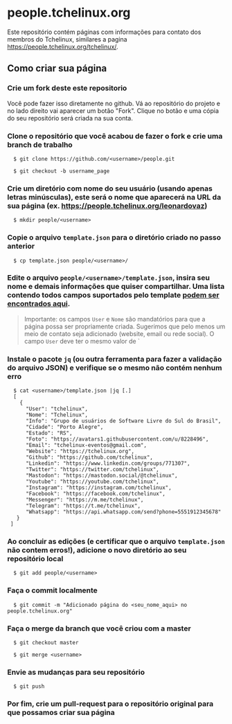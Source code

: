 people.tchelinux.org
====================

Este repositório contém páginas com informações para contato dos membros do Tchelinux, similares a pagina https://people.tchelinux.org/tchelinux/.

## Como criar sua página

### Crie um fork deste este repositorio

Você pode fazer isso diretamente no github. Vá ao repositório do projeto e no lado direito vai aparecer um botão "Fork". Clique no botão e uma cópia do seu repositório será criada na sua conta.

### Clone o repositório que você acabou de fazer o fork e crie uma branch de trabalho

```
  $ git clone https://github.com/<username>/people.git

  $ git checkout -b username_page
``` 

### Crie um diretório com nome do seu usuário (usando apenas letras minúsculas), este será o nome que aparecerá na URL da sua página (ex. https://people.tchelinux.org/leonardovaz)

``` 
  $ mkdir people/<username>
``` 

### Copie o arquivo `template.json` para o diretório criado no passo anterior

```
  $ cp template.json people/<username>/
```

### Edite o arquivo `people/<username>/template.json`, insira seu nome e demais informações que quiser compartilhar. Uma lista contendo todos campos suportados pelo template [podem ser encontrados aqui](TEMPLATE.md).

> Importante: os campos `User` e `Nome` são mandatórios para que a página possa ser propriamente criada. Sugerimos que pelo menos um meio de contato seja adicionado (website, email ou rede social). O campo `User` deve ter o mesmo valor de `<username> 

### Instale o pacote `jq` (ou outra ferramenta para fazer a validação do arquivo JSON) e verifique se o mesmo não contém nenhum erro

```
  $ cat <username>/template.json |jq [.]
  [
    {
      "User": "tchelinux",
      "Nome": "Tchelinux",
      "Info": "Grupo de usuários de Software Livre do Sul do Brasil",
      "Cidade": "Porto Alegre",
      "Estado": "RS",
      "Foto": "https://avatars1.githubusercontent.com/u/8228496",
      "Email": "tchelinux-eventos@gmail.com",
      "Website": "https://tchelinux.org",
      "Github": "https://github.com/tchelinux",
      "Linkedin": "https://www.linkedin.com/groups/771307",
      "Twitter": "https://twitter.com/tchelinux",
      "Mastodon": "https://mastodon.social/@tchelinux",
      "Youtube": "https://youtube.com/tchelinux",
      "Instagram": "https://instagram.com/tchelinux",
      "Facebook": "https://facebook.com/tchelinux",
      "Messenger": "https://m.me/tchelinux",
      "Telegram": "https://t.me/tchelinux",
      "Whatsapp": "https://api.whatsapp.com/send?phone=5551912345678"
   }
 ]

```
### Ao concluir as edições (e certificar que o arquivo `template.json` não contem erros!), adicione o novo diretório <username> ao seu repositório local

```
  $ git add people/<username>
```

### Faça o commit localmente

``` 
  $ git commit -m "Adicionado página do <seu_nome_aqui> no people.tchelinux.org"
``` 

### Faça o merge da branch que você criou com a master

``` 
  $ git checkout master

  $ git merge <username>

``` 

### Envie as mudanças para seu repositório

``` 
  $ git push
``` 

### Por fim, crie um pull-request para o repositório original para que possamos criar sua página
